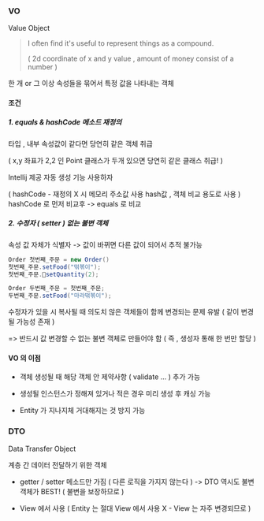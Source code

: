 ### VO

Value Object

> I often find it's useful to represent things as a compound.
> 
> ( 2d coordinate of x and y value , amount of money consist of a number )

한 개 or 그 이상 속성들을 묶어서 특정 값을 나타내는 객체

#### 조건

##### 1. equals & hashCode 메소드 재정의

타입 , 내부 속성값이 같다면 당연히 같은 객체 취급

( x,y 좌표가 2,2 인 Point 클래스가 두개 있으면 당연히 같은 클래스 취급! )

Intellij 제공 자동 생성 기능 사용하자

( hashCode - 재정의 X 시 메모리 주소값 사용 hash값 , 객체 비교 용도로 사용 )
hashCode 로 먼저 비교후 -> equals 로 비교

##### 2. 수정자 ( setter ) 없는 불변 객체

속성 값 자체가 식별자
-> 값이 바뀌면 다른 값이 되어서 추적 불가능

```java
Order 첫번째_주문 = new Order()
첫번째_주문.setFood("떢볶이");
첫번째_주문.setQuantity(2);

Order 두번째_주문 = 첫번째_주문;
두번째_주문.setFood("마라떢볶이");
```

수정자가 있을 시 복사될 때 의도치 않은 객체들이 함께 변경되는 문제 유발
( 같이 변경될 가능성 존재 )

=> 반드시 값 변경할 수 없는 불변 객체로 만들어야 함 ( 즉 , 생성자 통해 한 번만 할당 )

#### VO 의 이점

- 객체 생성될 때 해당 객체 안 제약사항 ( validate ... ) 추가 가능

- 생성될 인스턴스가 정해져 있거나 적은 경우 미리 생성 후 캐싱 가능

- Entity 가 지나지체 거대해지는 것 방지 가능

### DTO

Data Transfer Object

계층 간 데이터 전달하기 위한 객체

- getter / setter 메소드만 가짐 ( 다른 로직을 가지지 않는다 )
-> DTO 역시도 불변 객체가 BEST! ( 불변을 보장하므로 )

- View 에서 사용 ( Entity 는 절대 View 에서 사용 X - View 는 자주 변경되므로 )

